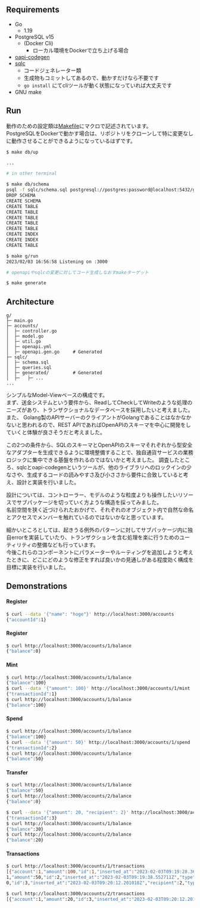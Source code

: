 ## Requirements

- Go
  - 1.19
- PostgreSQL v15
  - (Docker Cli)
    - ローカル環境をDockerで立ち上げる場合
- [oapi-codegen](https://github.com/deepmap/oapi-codegen)
- [sqlc](https://github.com/kyleconroy/sqlc)
  - コードジェネレーター類
  - 生成物もコミットしてあるので、動かすだけなら不要です
  - `go install` にてcliツールが動く状態になっていれば大丈夫です
- GNU make

## Run

動作のための設定類は[Makefile](./Makefile)にマクロで記述されています。  
PostgreSQLをDockerで動かす場合は、リポジトリをクローンして特に変更なしに動作させることができるようになっているはずです。

```bash
$ make db/up

...
```

```bash
# in other terminal

$ make db/schema
psql -f sqlc/schema.sql postgresql://postgres:password@localhost:5432/g
DROP SCHEMA
CREATE SCHEMA
CREATE TABLE
CREATE TABLE
CREATE TABLE
CREATE TABLE
CREATE TABLE
CREATE INDEX
CREATE INDEX
CREATE TABLE

$ make g/run
2023/02/03 16:56:58 Listening on :3000

# openapiやsqlcの変更に対してコード生成しなおすmakeターゲット

$ make generate

```

## Architecture

```
g/
├─ main.go
├─ accounts/
│  ├─ controller.go
│  ├─ model.go
│  ├─ util.go
│  ├─ openapi.yml
│  ├─ openapi.gen.go     # Generated
├─ sqlc/
│  ├─ schema.sql
│  ├─ queries.sql
│  ├─ generated/         # Generated
│  ├─   ├─ ...
...
```


シンプルなModel-Viewベースの構成です。  
まず、送金システムという要件から、ReadしてCheckしてWriteのような処理のニーズがあり、トランザクショナルなデータベースを採用したいと考えました。
また、 Golang製のAPIサーバーのクライアントがGolangであることはなかなかないと思われるので、REST APIであればOpenAPIのスキーマを中心に開発をしていくと体験が良さそうだと考えました。

この2つの条件から、SQLのスキーマとOpenAPIのスキーマそれぞれから型安全なアダプターを生成できるように環境整備することで、独自通貨サービスの業務ロジックに集中できる基盤を作れるのではないかと考えました。
調査したところ、sqlcとoapi-codegenというツールが、他のライブラリへのロックインの少なさや、生成するコードの読みやすさ及び小ささから要件に合致していると考え、設計と実装を行いました。

設計については、コントローラー、モデルのような粒度よりも操作したいリソースでサブパッケージを切っていく方ような構造を採ってみました。  
名前空間を狭く近づけられたおかげで、それぞれのオブジェクト内で自然な命名とアクセスでメンバーを触れているのではないかなと思っています。  

細かいところとしては、起きうる例外のパターンに対してサブパッケージ内に独自errorを実装していたり、トランザクションを含む処理を楽に行うためのユーティリティの整備なども行っています。  
今後これらのコンポーネントにパラメーターやルーティングを追加しようと考えたときに、どこにどのような修正をすれば良いかの見通しがある程度効く構成を目標に実装を行いました。

## Demonstrations

#### Register

```bash
$ curl --data '{"name": "hoge"}' http://localhost:3000/accounts
{"accountId":1}
```

#### Register

```bash
$ curl http://localhost:3000/accounts/1/balance
{"balance":0}
```

#### Mint

```bash
$ curl http://localhost:3000/accounts/1/balance
{"balance":100}
$ curl --data '{"amount": 100}' http://localhost:3000/accounts/1/mint
{"transactionId":1}
$ curl http://localhost:3000/accounts/1/balance
{"balance":100}
```

#### Spend

```bash
$ curl http://localhost:3000/accounts/1/balance
{"balance":100}
$ curl --data '{"amount": 50}' http://localhost:3000/accounts/1/spend
{"transactionId":2}
$ curl http://localhost:3000/accounts/1/balance
{"balance":50}
```

#### Transfer

```bash
$ curl http://localhost:3000/accounts/1/balance
{"balance":50}
$ curl http://localhost:3000/accounts/2/balance
{"balance":0}

$ curl --data '{"amount": 20, "recipient": 2}' http://localhost:3000/accounts/1/transfer
{"transactionId":3}
$ curl http://localhost:3000/accounts/1/balance
{"balance":30}
$ curl http://localhost:3000/accounts/2/balance
{"balance":20}
```


#### Transactions

```bash
$ curl http://localhost:3000/accounts/1/transactions
[{"account":1,"amount":100,"id":1,"inserted_at":"2023-02-03T09:19:28.369151Z","type":"mint"},{"account":
1,"amount":50,"id":2,"inserted_at":"2023-02-03T09:19:38.552711Z","type":"spend"},{"account":1,"amount":2
0,"id":3,"inserted_at":"2023-02-03T09:20:12.201018Z","recipient":2,"type":"transfer"}]

$ curl http://localhost:3000/accounts/2/transactions
[{"account":1,"amount":20,"id":3,"inserted_at":"2023-02-03T09:20:12.201018Z","recipient":2,"type":"trans
```
